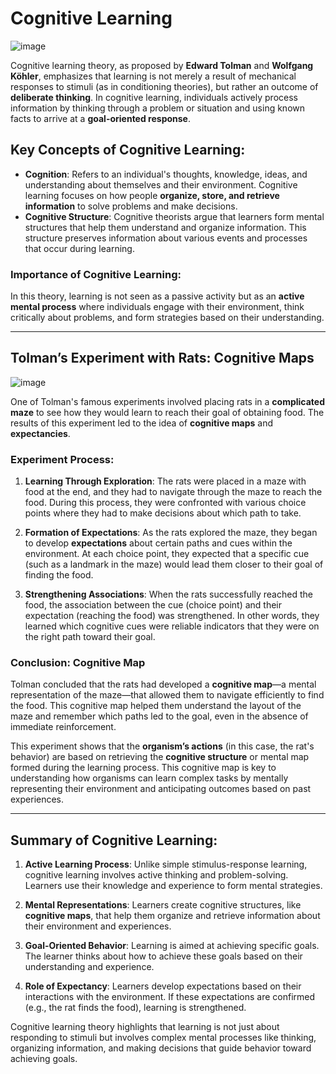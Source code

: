 # Cognitive Learning

![image](https://github.com/user-attachments/assets/941f398e-c140-4106-a1ca-d01657effea9)


Cognitive learning theory, as proposed by **Edward Tolman** and **Wolfgang Köhler**, emphasizes that learning is not merely a result of mechanical responses to stimuli (as in conditioning theories), but rather an outcome of **deliberate thinking**. In cognitive learning, individuals actively process information by thinking through a problem or situation and using known facts to arrive at a **goal-oriented response**.

## Key Concepts of Cognitive Learning:
- **Cognition**: Refers to an individual's thoughts, knowledge, ideas, and understanding about themselves and their environment. Cognitive learning focuses on how people **organize, store, and retrieve information** to solve problems and make decisions.
- **Cognitive Structure**: Cognitive theorists argue that learners form mental structures that help them understand and organize information. This structure preserves information about various events and processes that occur during learning.

### Importance of Cognitive Learning:
In this theory, learning is not seen as a passive activity but as an **active mental process** where individuals engage with their environment, think critically about problems, and form strategies based on their understanding.

---

## Tolman’s Experiment with Rats: Cognitive Maps

![image](https://github.com/user-attachments/assets/8cb51f63-6863-4566-92ac-b3eebfdc1399)


One of Tolman's famous experiments involved placing rats in a **complicated maze** to see how they would learn to reach their goal of obtaining food. The results of this experiment led to the idea of **cognitive maps** and **expectancies**.

### Experiment Process:
1. **Learning Through Exploration**: The rats were placed in a maze with food at the end, and they had to navigate through the maze to reach the food. During this process, they were confronted with various choice points where they had to make decisions about which path to take.
   
2. **Formation of Expectations**: As the rats explored the maze, they began to develop **expectations** about certain paths and cues within the environment. At each choice point, they expected that a specific cue (such as a landmark in the maze) would lead them closer to their goal of finding the food.

3. **Strengthening Associations**: When the rats successfully reached the food, the association between the cue (choice point) and their expectation (reaching the food) was strengthened. In other words, they learned which cognitive cues were reliable indicators that they were on the right path toward their goal.

### Conclusion: Cognitive Map
Tolman concluded that the rats had developed a **cognitive map**—a mental representation of the maze—that allowed them to navigate efficiently to find the food. This cognitive map helped them understand the layout of the maze and remember which paths led to the goal, even in the absence of immediate reinforcement.

This experiment shows that the **organism’s actions** (in this case, the rat's behavior) are based on retrieving the **cognitive structure** or mental map formed during the learning process. This cognitive map is key to understanding how organisms can learn complex tasks by mentally representing their environment and anticipating outcomes based on past experiences.

---

## Summary of Cognitive Learning:
1. **Active Learning Process**: Unlike simple stimulus-response learning, cognitive learning involves active thinking and problem-solving. Learners use their knowledge and experience to form mental strategies.
   
2. **Mental Representations**: Learners create cognitive structures, like **cognitive maps**, that help them organize and retrieve information about their environment and experiences.
   
3. **Goal-Oriented Behavior**: Learning is aimed at achieving specific goals. The learner thinks about how to achieve these goals based on their understanding and experience.
   
4. **Role of Expectancy**: Learners develop expectations based on their interactions with the environment. If these expectations are confirmed (e.g., the rat finds the food), learning is strengthened.

Cognitive learning theory highlights that learning is not just about responding to stimuli but involves complex mental processes like thinking, organizing information, and making decisions that guide behavior toward achieving goals.


